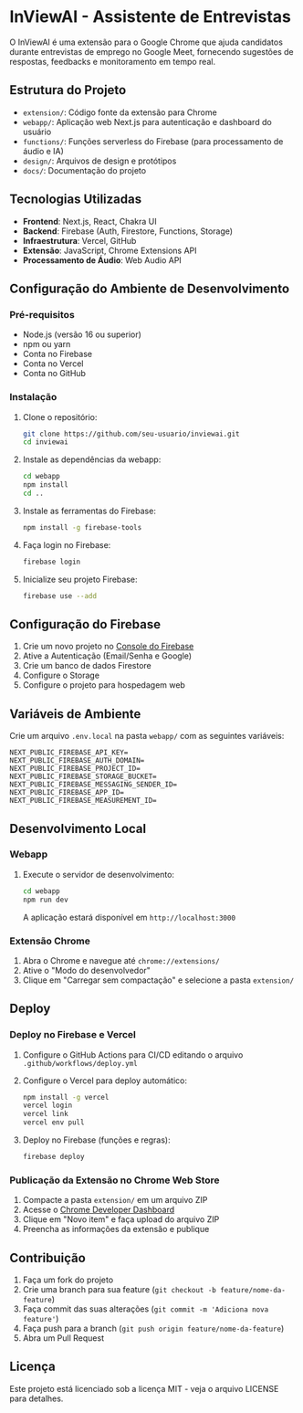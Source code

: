 # InViewAI - Assistente de Entrevistas

O InViewAI é uma extensão para o Google Chrome que ajuda candidatos durante entrevistas de emprego no Google Meet, fornecendo sugestões de respostas, feedbacks e monitoramento em tempo real.

## Estrutura do Projeto

- `extension/`: Código fonte da extensão para Chrome
- `webapp/`: Aplicação web Next.js para autenticação e dashboard do usuário
- `functions/`: Funções serverless do Firebase (para processamento de áudio e IA)
- `design/`: Arquivos de design e protótipos
- `docs/`: Documentação do projeto

## Tecnologias Utilizadas

- **Frontend**: Next.js, React, Chakra UI
- **Backend**: Firebase (Auth, Firestore, Functions, Storage)
- **Infraestrutura**: Vercel, GitHub
- **Extensão**: JavaScript, Chrome Extensions API
- **Processamento de Áudio**: Web Audio API

## Configuração do Ambiente de Desenvolvimento

### Pré-requisitos

- Node.js (versão 16 ou superior)
- npm ou yarn
- Conta no Firebase
- Conta no Vercel
- Conta no GitHub

### Instalação

1. Clone o repositório:
   ```bash
   git clone https://github.com/seu-usuario/inviewai.git
   cd inviewai
   ```

2. Instale as dependências da webapp:
   ```bash
   cd webapp
   npm install
   cd ..
   ```

3. Instale as ferramentas do Firebase:
   ```bash
   npm install -g firebase-tools
   ```

4. Faça login no Firebase:
   ```bash
   firebase login
   ```

5. Inicialize seu projeto Firebase:
   ```bash
   firebase use --add
   ```

## Configuração do Firebase

1. Crie um novo projeto no [Console do Firebase](https://console.firebase.google.com/)
2. Ative a Autenticação (Email/Senha e Google)
3. Crie um banco de dados Firestore
4. Configure o Storage
5. Configure o projeto para hospedagem web

## Variáveis de Ambiente

Crie um arquivo `.env.local` na pasta `webapp/` com as seguintes variáveis:

```
NEXT_PUBLIC_FIREBASE_API_KEY=
NEXT_PUBLIC_FIREBASE_AUTH_DOMAIN=
NEXT_PUBLIC_FIREBASE_PROJECT_ID=
NEXT_PUBLIC_FIREBASE_STORAGE_BUCKET=
NEXT_PUBLIC_FIREBASE_MESSAGING_SENDER_ID=
NEXT_PUBLIC_FIREBASE_APP_ID=
NEXT_PUBLIC_FIREBASE_MEASUREMENT_ID=
```

## Desenvolvimento Local

### Webapp

1. Execute o servidor de desenvolvimento:
   ```bash
   cd webapp
   npm run dev
   ```
   A aplicação estará disponível em `http://localhost:3000`

### Extensão Chrome

1. Abra o Chrome e navegue até `chrome://extensions/`
2. Ative o "Modo do desenvolvedor"
3. Clique em "Carregar sem compactação" e selecione a pasta `extension/`

## Deploy

### Deploy no Firebase e Vercel

1. Configure o GitHub Actions para CI/CD editando o arquivo `.github/workflows/deploy.yml`

2. Configure o Vercel para deploy automático:
   ```bash
   npm install -g vercel
   vercel login
   vercel link
   vercel env pull
   ```

3. Deploy no Firebase (funções e regras):
   ```bash
   firebase deploy
   ```

### Publicação da Extensão no Chrome Web Store

1. Compacte a pasta `extension/` em um arquivo ZIP
2. Acesse o [Chrome Developer Dashboard](https://chrome.google.com/webstore/devconsole/)
3. Clique em "Novo item" e faça upload do arquivo ZIP
4. Preencha as informações da extensão e publique

## Contribuição

1. Faça um fork do projeto
2. Crie uma branch para sua feature (`git checkout -b feature/nome-da-feature`)
3. Faça commit das suas alterações (`git commit -m 'Adiciona nova feature'`)
4. Faça push para a branch (`git push origin feature/nome-da-feature`)
5. Abra um Pull Request

## Licença

Este projeto está licenciado sob a licença MIT - veja o arquivo LICENSE para detalhes. 